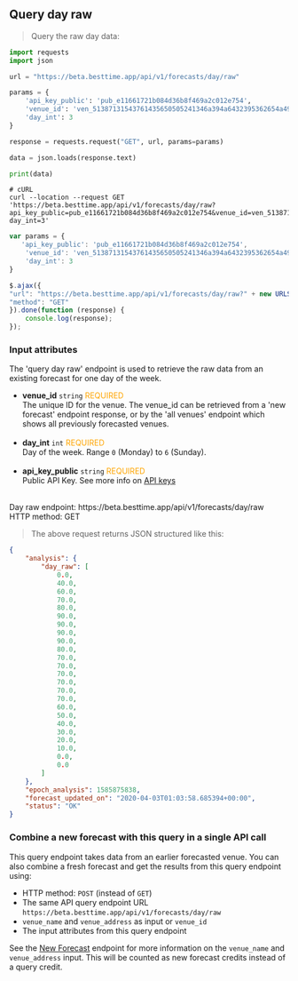 ## Query day raw

> Query the raw day data:

```python
import requests
import json

url = "https://beta.besttime.app/api/v1/forecasts/day/raw"

params = {
    'api_key_public': 'pub_e11661721b084d36b8f469a2c012e754',
    'venue_id': 'ven_51387131543761435650505241346a394a6432395362654a496843',
    'day_int': 3
}

response = requests.request("GET", url, params=params)

data = json.loads(response.text)

print(data)
```

```shell
# cURL
curl --location --request GET 'https://beta.besttime.app/api/v1/forecasts/day/raw?api_key_public=pub_e11661721b084d36b8f469a2c012e754&venue_id=ven_51387131543761435650505241346a394a6432395362654a496843&
day_int=3'
```

```javascript
var params = {
   'api_key_public': 'pub_e11661721b084d36b8f469a2c012e754',
    'venue_id': 'ven_51387131543761435650505241346a394a6432395362654a496843',
    'day_int': 3
}

$.ajax({
"url": "https://beta.besttime.app/api/v1/forecasts/day/raw?" + new URLSearchParams(params),
"method": "GET"
}).done(function (response) {
    console.log(response);
});
```

### Input attributes

The 'query day raw' endpoint is used to retrieve the raw data from an existing forecast for one day of the week.

- **venue_id** `string` <span style="color:orange">REQUIRED</span>  
 The unique ID for the venue. The venue_id can be retrieved from a 'new forecast' endpoint response, or by the 'all venues' endpoint which shows all previously forecasted venues.  
 &nbsp; 
- **day_int** `int` <span style="color:orange">REQUIRED</span>  
 Day of the week. Range `0` (Monday) to `6` (Sunday).  
 &nbsp; 
- **api_key_public** `string` <span style="color:orange">REQUIRED</span>  
 Public API Key. See more info on [API keys](#api-keys)  
 &nbsp; 

<aside class="notice">
Day raw endpoint: https://beta.besttime.app/api/v1/forecasts/day/raw
</aside>

<aside class="notice">
HTTP method: GET
</aside>

> The above request returns JSON structured like this:

```json
{
    "analysis": {
        "day_raw": [
            0.0,
            40.0,
            60.0,
            70.0,
            80.0,
            90.0,
            90.0,
            90.0,
            90.0,
            80.0,
            70.0,
            70.0,
            70.0,
            70.0,
            70.0,
            70.0,
            60.0,
            50.0,
            40.0,
            30.0,
            20.0,
            10.0,
            0.0,
            0.0
        ]
    },
    "epoch_analysis": 1585875838,
    "forecast_updated_on": "2020-04-03T01:03:58.685394+00:00",
    "status": "OK"
}
```


### Combine a new forecast with this query in a single API call
This query endpoint takes data from an earlier forecasted venue. You can also combine a fresh forecast and get the results from this query endpoint using:

-  HTTP method: `POST` (instead of `GET`)
-  The same API query endpoint URL `https://beta.besttime.app/api/v1/forecasts/day/raw`
-  `venue_name` and `venue_address` as input or `venue_id`
- The input attributes from this query endpoint

See the [New Forecast](#forecast-new-link) endpoint for more information on the `venue_name` and `venue_address` input. This will be counted as new forecast credits instead of a query credit.

